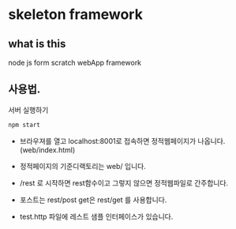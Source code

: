 # skeleton framework

## what is this
node js form scratch webApp framework  

## 사용법.

서버 실행하기
```bash
npm start
```

* 브라우져를 열고 localhost:8001로 접속하면 정적웹페이지가 나옵니다.(web/index.html)   
* 정적페이지의 기준디랙토리는 web/ 입니다.  

* /rest 로 시작하면 rest함수이고 그렇지 않으면 정적웹파일로 간주합니다.  
* 포스트는 rest/post get은 rest/get 를 사용합니다.  
* test.http 파일에 레스트 샘플 인터페이스가 있습니다.  


